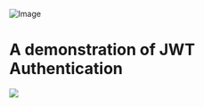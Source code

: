 ![Image](https://github.com/user-attachments/assets/e110d282-ec4f-42fd-a9ee-6d805894c50f)

# A demonstration of JWT Authentication 
<div>
    <a href="https://www.loom.com/share/3642ee506baf4294a9109044da7249ea">
      <img style="max-width:300px;" src="https://cdn.loom.com/sessions/thumbnails/3642ee506baf4294a9109044da7249ea-with-play.gif">
    </a>
</div>

